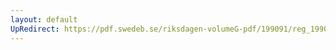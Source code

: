 ```yaml
---
layout: default
UpRedirect: https://pdf.swedeb.se/riksdagen-volumeG-pdf/199091/reg_199091/reg_199091_0629.pdf
---
```

